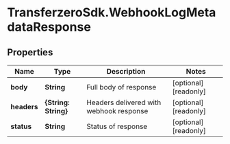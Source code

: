 # TransferzeroSdk.WebhookLogMetadataResponse

## Properties

Name | Type | Description | Notes
------------ | ------------- | ------------- | -------------
**body** | **String** | Full body of response | [optional] [readonly] 
**headers** | **{String: String}** | Headers delivered with webhook response | [optional] [readonly] 
**status** | **String** | Status of response | [optional] [readonly] 


